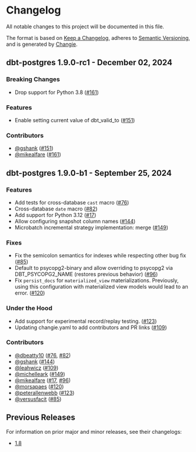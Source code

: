 # Changelog
All notable changes to this project will be documented in this file.

The format is based on [Keep a Changelog](https://keepachangelog.com/en/1.0.0/),
adheres to [Semantic Versioning](https://semver.org/spec/v2.0.0.html),
and is generated by [Changie](https://github.com/miniscruff/changie).

## dbt-postgres 1.9.0-rc1 - December 02, 2024

### Breaking Changes

- Drop support for Python 3.8 ([#161](https://github.com/dbt-labs/dbt-postgres/issues/161))

### Features

- Enable setting current value of dbt_valid_to ([#151](https://github.com/dbt-labs/dbt-postgres/issues/151))

### Contributors
- [@gshank](https://github.com/gshank) ([#151](https://github.com/dbt-labs/dbt-postgres/issues/151))
- [@mikealfare](https://github.com/mikealfare) ([#161](https://github.com/dbt-labs/dbt-postgres/issues/161))


## dbt-postgres 1.9.0-b1 - September 25, 2024

### Features

- Add tests for cross-database `cast` macro ([#76](https://github.com/dbt-labs/dbt-postgres/issues/76))
- Cross-database `date` macro ([#82](https://github.com/dbt-labs/dbt-postgres/issues/82))
- Add support for Python 3.12 ([#17](https://github.com/dbt-labs/dbt-postgres/issues/17))
- Allow configuring snapshot column names ([#144](https://github.com/dbt-labs/dbt-postgres/issues/144))
- Microbatch incremental strategy implementation: merge ([#149](https://github.com/dbt-labs/dbt-postgres/issues/149))

### Fixes

- Fix the semicolon semantics for indexes while respecting other bug fix ([#85](https://github.com/dbt-labs/dbt-postgres/issues/85))
- Default to psycopg2-binary and allow overriding to psycopg2 via DBT_PSYCOPG2_NAME (restores previous behavior) ([#96](https://github.com/dbt-labs/dbt-postgres/issues/96))
- Fix `persist_docs` for `materialized_view` materializations. Previously, using this configuration with materialized view models would lead to an error. ([#120](https://github.com/dbt-labs/dbt-postgres/issues/120))

### Under the Hood

- Add support for experimental record/replay testing. ([#123](https://github.com/dbt-labs/dbt-postgres/issues/123))
- Updating changie.yaml to add contributors and PR links ([#109](https://github.com/dbt-labs/dbt-postgres/issues/109))

### Contributors
- [@dbeatty10](https://github.com/dbeatty10) ([#76](https://github.com/dbt-labs/dbt-postgres/issues/76), [#82](https://github.com/dbt-labs/dbt-postgres/issues/82))
- [@gshank](https://github.com/gshank) ([#144](https://github.com/dbt-labs/dbt-postgres/issues/144))
- [@leahwicz](https://github.com/leahwicz) ([#109](https://github.com/dbt-labs/dbt-postgres/issues/109))
- [@michelleark](https://github.com/michelleark) ([#149](https://github.com/dbt-labs/dbt-postgres/issues/149))
- [@mikealfare](https://github.com/mikealfare) ([#17](https://github.com/dbt-labs/dbt-postgres/issues/17), [#96](https://github.com/dbt-labs/dbt-postgres/issues/96))
- [@morsapaes](https://github.com/morsapaes) ([#120](https://github.com/dbt-labs/dbt-postgres/issues/120))
- [@peterallenwebb](https://github.com/peterallenwebb) ([#123](https://github.com/dbt-labs/dbt-postgres/issues/123))
- [@versusfacit](https://github.com/versusfacit) ([#85](https://github.com/dbt-labs/dbt-postgres/issues/85))

## Previous Releases
For information on prior major and minor releases, see their changelogs:
- [1.8](https://github.com/dbt-labs/dbt-postgres/blob/1.8.latest/CHANGELOG.md)

